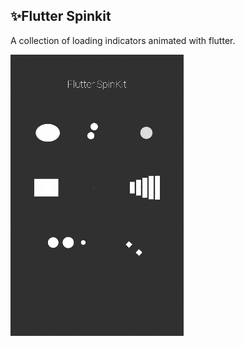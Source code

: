 ## ✨Flutter Spinkit

A collection of loading indicators animated with flutter.

![](images/flutter_spinkit1.gif)